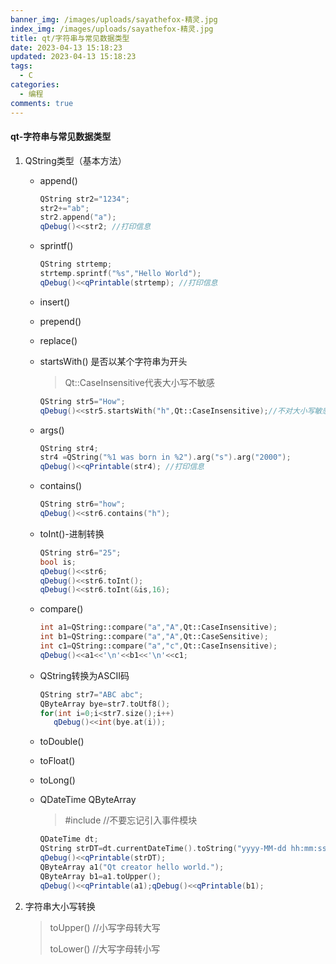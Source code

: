 ```yaml
---
banner_img: /images/uploads/sayathefox-精灵.jpg
index_img: /images/uploads/sayathefox-精灵.jpg
title: qt/字符串与常见数据类型
date: 2023-04-13 15:18:23
updated: 2023-04-13 15:18:23
tags:
  - C
categories:
  - 编程
comments: true
---
```

#### qt-字符串与常见数据类型

1. QString类型（基本方法）

   * append()

     ```cpp
     QString str2="1234";
     str2+="ab";
     str2.append("a");
     qDebug()<<str2; //打印信息
     ```
   * sprintf()

     ```cpp
     QString strtemp;
     strtemp.sprintf("%s","Hello World");
     qDebug()<<qPrintable(strtemp); //打印信息
     ```
   * insert()
   * prepend()
   * replace()
   * startsWith() 是否以某个字符串为开头

     > Qt::CaseInsensitive代表大小写不敏感

     ```cpp
     QString str5="How";
     qDebug()<<str5.startsWith("h",Qt::CaseInsensitive);//不对大小写敏感
     ```
   * args()

     ```cpp
     QString str4;
     str4 =QString("%1 was born in %2").arg("s").arg("2000");
     qDebug()<<qPrintable(str4); //打印信息
     ```
   * contains()

     ```cpp
     QString str6="how";
     qDebug()<<str6.contains("h");
     ```
   * toInt()-进制转换

     ```cpp
     QString str6="25";
     bool is;
     qDebug()<<str6;
     qDebug()<<str6.toInt();
     qDebug()<<str6.toInt(&is,16);
     ```
   * compare()

     ```cpp
     int a1=QString::compare("a","A",Qt::CaseInsensitive);
     int b1=QString::compare("a","A",Qt::CaseSensitive);
     int c1=QString::compare("a","c",Qt::CaseInsensitive);
     qDebug()<<a1<<'\n'<<b1<<'\n'<<c1;
     ```
   * QString转换为ASCII码

     ```cpp
     QString str7="ABC abc";
     QByteArray bye=str7.toUtf8();
     for(int i=0;i<str7.size();i++)
     	qDebug()<<int(bye.at(i));
     ```
   * toDouble()
   * toFloat()
   * toLong()
   * QDateTime QByteArray

     > \#include <QDateTime> //不要忘记引入事件模块

     ```cpp
     QDateTime dt;
     QString strDT=dt.currentDateTime().toString("yyyy-MM-dd hh:mm:ss");
     qDebug()<<qPrintable(strDT);
     QByteArray a1("Qt creator hello world.");
     QByteArray b1=a1.toUpper();
     qDebug()<<qPrintable(a1);qDebug()<<qPrintable(b1);
     ```
2. 字符串大小写转换

   > toUpper() //小写字母转大写
   >
   > toLower() //大写字母转小写